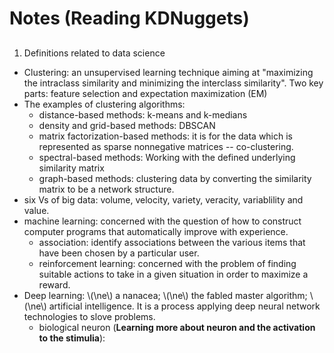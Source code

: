 # Notes (Reading KDNuggets)
## 
1. Definitions related to data science
  * Clustering: an unsupervised learning technique aiming at "maximizing the intraclass similarity and minimizing the interclass similarity". Two key parts: feature selection and expectation maximization (EM)
  * The examples of clustering algorithms:
    * distance-based methods: k-means and k-medians
    * density and grid-based methods: DBSCAN
    * matrix factorization-based methods: it is for the data which is represented as sparse nonnegative matrices -- co-clustering.
    * spectral-based methods: Working with the defined underlying similarity matrix
    * graph-based methods: clustering data by converting the similarity matrix to be a network structure.
  * six Vs of big data: volume, velocity, variety, veracity, variablility and value.
  * machine learning: concerned with the question of how to construct computer programs that automatically improve with experience.
    * association: identify associations between the various items that have been chosen by a particular user.
    * reinforcement learning: concerned with the problem of finding suitable actions to take in a given situation in order to maximize a reward.
  * Deep learning: \\(\ne\\) a nanacea; \\(\ne\\) the fabled master algorithm; \\(\ne\\) artificial intelligence. It is a process applying deep neural network technologies to slove problems.
    * biological neuron (__Learning more about neuron and the activation to the stimulia__): 
  
